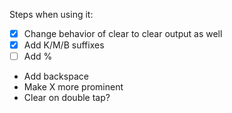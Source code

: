 Steps when using it:

- [x] Change behavior of clear to clear output as well
- [x] Add K/M/B suffixes
- [ ] Add %
- Add backspace
- Make X more prominent
- Clear on double tap?
